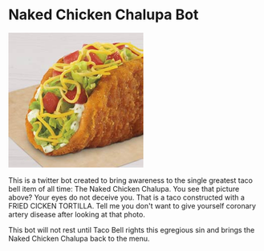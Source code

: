 # Naked Chicken Chalupa Bot

![Naked Chicken Chalupa](chalupa.jpg)

This is a twitter bot created to bring awareness to the single greatest taco bell item of all time: The Naked Chicken Chalupa. You see that picture above? Your eyes do not deceive you. That is a taco constructed with a FRIED CICKEN TORTILLA. Tell me you don't want to give yourself coronary artery disease after looking at that photo.

This bot will not rest until Taco Bell rights this egregious sin and brings the Naked Chicken Chalupa back to the menu.
